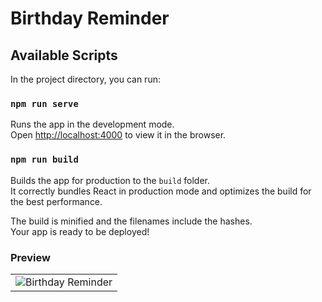 # Birthday Reminder

## Available Scripts

In the project directory, you can run:

### `npm run serve`

Runs the app in the development mode.\
Open [http://localhost:4000](http://localhost:4000) to view it in the browser.

### `npm run build`

Builds the app for production to the `build` folder.\
It correctly bundles React in production mode and optimizes the build for the best performance.

The build is minified and the filenames include the hashes.\
Your app is ready to be deployed!

### Preview
<table>
    <tr>
        <td><img src="https://github.com/chayan-1906/react-udemy-john-smilga/assets/82430454/1e451bcf-c187-475c-9b48-1f089461cc99" 
                    alt="Birthday Reminder"></td>
    </tr>
</table>
